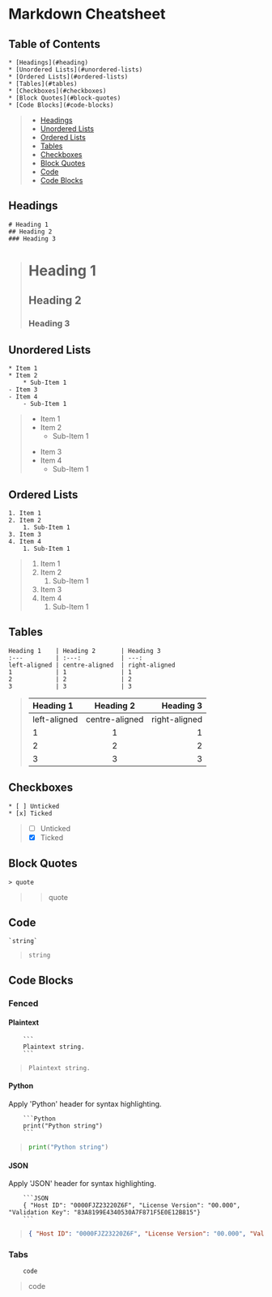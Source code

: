 # Markdown Cheatsheet

## Table of Contents
```
* [Headings](#heading)
* [Unordered Lists](#unordered-lists)
* [Ordered Lists](#ordered-lists)
* [Tables](#tables)
* [Checkboxes](#checkboxes)
* [Block Quotes](#block-quotes)
* [Code Blocks](#code-blocks)
```

> * [Headings](#heading)
> * [Unordered Lists](#unordered-lists)
> * [Ordered Lists](#ordered-lists)
> * [Tables](#tables)
> * [Checkboxes](#checkboxes)
> * [Block Quotes](#block-quotes)
> * [Code](#code)
> * [Code Blocks](#code-blocks)

## Headings
```
# Heading 1
## Heading 2
### Heading 3
```

> # Heading 1
> ## Heading 2
> ### Heading 3

## Unordered Lists
```
* Item 1
* Item 2
    * Sub-Item 1
- Item 3
- Item 4
    - Sub-Item 1
```

> * Item 1
> * Item 2
>     * Sub-Item 1
> - Item 3
> - Item 4
>     - Sub-Item 1

## Ordered Lists
```
1. Item 1
2. Item 2
    1. Sub-Item 1
3. Item 3
4. Item 4
    1. Sub-Item 1
```

> 1. Item 1
> 2. Item 2
>     1. Sub-Item 1
> 3. Item 3
> 4. Item 4
>     1. Sub-Item 1

## Tables
```
Heading 1    | Heading 2       | Heading 3
:---         | :---:           | ---:
left-aligned | centre-aligned  | right-aligned
1            | 1               | 1
2            | 2               | 2
3            | 3               | 3
```

> Heading 1    | Heading 2       | Heading 3
> :---         | :---:           | ---:
> left-aligned | centre-aligned  | right-aligned
> 1            | 1               | 1
> 2            | 2               | 2
> 3            | 3               | 3

## Checkboxes
```
* [ ] Unticked
* [x] Ticked
```

> * [ ] Unticked
> * [x] Ticked

## Block Quotes
```
> quote
```

> > quote

## Code
```
`string`
```

> `string`

## Code Blocks
### Fenced
#### Plaintext    
```
    ```
    Plaintext string.
    ```
```

> ```
> Plaintext string.
> ```

#### Python
Apply 'Python' header for syntax highlighting.

```
    ```Python
    print("Python string")
    ```
```

> ```Python
> print("Python string")
> ```

#### JSON
Apply 'JSON' header for syntax highlighting.

```
    ```JSON
    { "Host ID": "0000FJZ23220Z6F", "License Version": "00.000", "Validation Key": "83A8199E4340530A7F871F5E0E12B815"}
    ```
```

> ```JSON
> { "Host ID": "0000FJZ23220Z6F", "License Version": "00.000", "Validation Key": "83A8199E4340530A7F871F5E0E12B815"}
> ```

### Tabs
```
    code
```

>    code
